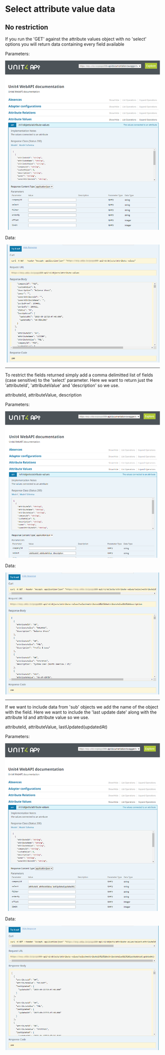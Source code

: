 # Select attribute value data

## No restriction

If you run the 'GET' against the attribute values object with no 'select' options you will return data containing every field available

Parameters: 

![NoRestriction](Assets/NoRestriction.png)

Data:

![NoRestrictionData](Assets/NoRestrictionData.png)

---

To restrict the fields returned simply add a comma delimitted list of fields (case sensitive) to the 'select' parameter.  Here we want to return just the 'attributeId', 'attributeValue' and 'description' so we use.

attributeId, attributeValue, description

Parameters:

![SimpleSelect](Assets/SimpleSelect.png)

Data:

![SimpleSelectData](Assets/SimpleSelectData.png)

---

If we want to include data from 'sub' objects we add the name of the object with the field.  Here we want to include the 'last update date' along with the attribute Id and attribute value so we use.

attributeId, attributeValue, lastUpdated(updatedAt)

Parameters:

![ComplexSelect](Assets/ComplexSelect.png)

Data:

![ComplexSelectData](Assets/ComplexSelectData.png)





